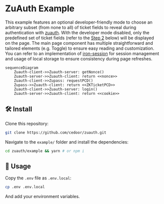 # ZuAuth Example

This example features an optional developer-friendly mode to choose an arbitrary subset (from none to all) of ticket fields to reveal during authentication with [zuauth](https://github.com/cedoor/zuauth/blob/main/README.md). With the developer mode disabled, only the predefined set of ticket fields (refer to the [Step 2](https://github.com/cedoor/zuauth/blob/main/README.md#client) below) will be displayed on the page. The main page component has multiple straightforward and tailored elements (e.g. Toggle) to ensure easy reading and customization. You can refer to an implementation of [iron-session](https://github.com/vvo/iron-session) for session management and usage of local storage to ensure consistency during page refreshes.

```mermaid
sequenceDiagram
    Zuauth-client->>Zuauth-server: getNonce()
    Zuauth-server->>Zuauth-client: return <<nonce>>
    Zuauth-client->>Zupass: requestPCD()
    Zupass->>Zuauth-client: return <<ZKTicketPCD>>
    Zuauth-client->>Zuauth-server: login()
    Zuauth-server->>Zuauth-client: return <<cookie>>
```
## 🛠 Install

Clone this repository:

```bash
git clone https://github.com/cedoor/zuauth.git
```

Navigate to the `example/` folder and install the dependencies:

```bash
cd zuauth/example && yarn # or npm i
```

## 📜 Usage

Copy the `.env` file as `.env.local`:

```bash
cp .env .env.local
```

And add your environment variables.